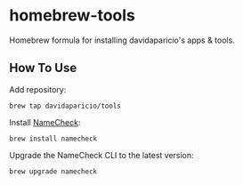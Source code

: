 # homebrew-tools

Homebrew formula for installing davidaparicio's apps & tools.

## How To Use

Add repository:

```
brew tap davidaparicio/tools
```

Install [NameCheck](https://github.com/davidaparicio/namecheck):

```
brew install namecheck
```

Upgrade the NameCheck CLI to the latest version:

```
brew upgrade namecheck
```
